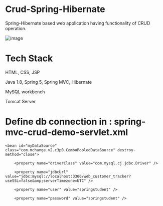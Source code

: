 # Crud-Spring-Hibernate

Spring-Hibernate based web application having functionality of CRUD operation.

![image](https://user-images.githubusercontent.com/42957988/178133845-0c30eecc-c5f6-49be-8e87-b15b599439d9.png)

# Tech Stack

HTML, CSS, JSP

Java 1.8, Spring 5, Spring MVC, Hibernate

MySQL workbench

Tomcat Server

# Define db connection in : spring-mvc-crud-demo-servlet.xml

<!-- Step 1: Define Database DataSource / connection pool -->

	<bean id="myDataSource" class="com.mchange.v2.c3p0.ComboPooledDataSource" destroy-method="close">
          
        <property name="driverClass" value="com.mysql.cj.jdbc.Driver" />
        
        <property name="jdbcUrl" value="jdbc:mysql://localhost:3306/web_customer_tracker?useSSL=false&amp;serverTimezone=UTC" />
        
        <property name="user" value="springstudent" />
        
        <property name="password" value="springstudent" /> 
        


